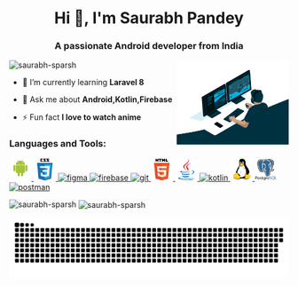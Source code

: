 
<h1 align="center">Hi 👋, I'm Saurabh Pandey</h1>
<h3 align="center">A passionate Android developer from India</h3>


 <img align="right" width="40%" src="https://github.com/Saurabh-Sparsh/Saurabh-Sparsh/blob/main/code.gif" alt="Coder"/>

<p align="left"> <img src="https://komarev.com/ghpvc/?username=saurabh-sparsh&label=Profile%20views&color=0e75b6&style=flat" alt="saurabh-sparsh" /> </p>

- 🌱 I’m currently learning **Laravel 8**

- 💬 Ask me about **Android,Kotlin,Firebase**

- ⚡ Fun fact **I love to watch anime**


<h3 align="left">Languages and Tools:</h3>
<p align="left"> <a href="https://developer.android.com" target="_blank"> <img src="https://raw.githubusercontent.com/devicons/devicon/master/icons/android/android-original-wordmark.svg" alt="android" width="40" height="40"/> </a> <a href="https://www.w3schools.com/css/" target="_blank"> <img src="https://raw.githubusercontent.com/devicons/devicon/master/icons/css3/css3-original-wordmark.svg" alt="css3" width="40" height="40"/> </a> <a href="https://www.figma.com/" target="_blank"> <img src="https://www.vectorlogo.zone/logos/figma/figma-icon.svg" alt="figma" width="40" height="40"/> </a> <a href="https://firebase.google.com/" target="_blank"> <img src="https://www.vectorlogo.zone/logos/firebase/firebase-icon.svg" alt="firebase" width="40" height="40"/> </a> <a href="https://git-scm.com/" target="_blank"> <img src="https://www.vectorlogo.zone/logos/git-scm/git-scm-icon.svg" alt="git" width="40" height="40"/> </a> <a href="https://www.w3.org/html/" target="_blank"> <img src="https://raw.githubusercontent.com/devicons/devicon/master/icons/html5/html5-original-wordmark.svg" alt="html5" width="40" height="40"/> </a> <a href="https://www.java.com" target="_blank"> <img src="https://raw.githubusercontent.com/devicons/devicon/master/icons/java/java-original.svg" alt="java" width="40" height="40"/> </a> <a href="https://kotlinlang.org" target="_blank"> <img src="https://www.vectorlogo.zone/logos/kotlinlang/kotlinlang-icon.svg" alt="kotlin" width="40" height="40"/> </a> <a href="https://www.linux.org/" target="_blank"> <img src="https://raw.githubusercontent.com/devicons/devicon/master/icons/linux/linux-original.svg" alt="linux" width="40" height="40"/> </a> <a href="https://www.postgresql.org" target="_blank"> <img src="https://raw.githubusercontent.com/devicons/devicon/master/icons/postgresql/postgresql-original-wordmark.svg" alt="postgresql" width="40" height="40"/> </a> <a href="https://postman.com" target="_blank"> <img src="https://www.vectorlogo.zone/logos/getpostman/getpostman-icon.svg" alt="postman" width="40" height="40"/> </a> </p>

<p><img align="left" src="https://github-readme-stats.vercel.app/api/top-langs?username=saurabh-sparsh&show_icons=true&locale=en&layout=compact&theme=yeblu" alt="saurabh-sparsh" /></p>

<p>&nbsp;<img align="center" src="https://github-readme-stats.vercel.app/api?username=saurabh-sparsh&show_icons=true&locale=en&theme=yeblu" alt="saurabh-sparsh" /></p>

![Snake animation](https://github.com/luisjeremias/luisjeremias/blob/output/github-contribution-grid-snake.svg)


